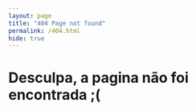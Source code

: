```yaml
---
layout: page
title: "404 Page not found"
permalink: /404.html
hide: true
---
```


 # Desculpa, a pagina não foi encontrada ;(
